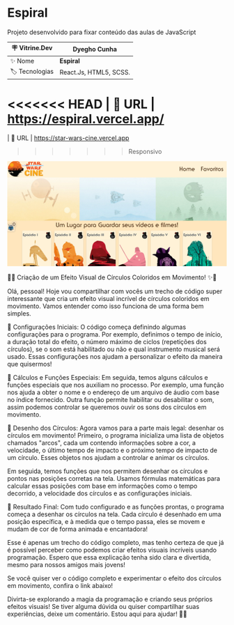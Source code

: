 # Espiral

Projeto desenvolvido para fixar conteúdo das aulas de JavaScript

| :placard: Vitrine.Dev |**Dyegho Cunha**
| -------------  | --- |
| :sparkles: Nome        | **Espiral**
| :label: Tecnologias | React.Js, HTML5, SCSS.
<<<<<<< HEAD
| :rocket: URL         | https://espiral.vercel.app/
=======
| :rocket: URL         | https://star-wars-cine.vercel.app
>>>>>>> Responsivo


<!-- Inserir imagem com a #vitrinedev ao final do link -->
![](https://github.com/DyeghoCunha/sw_cine/blob/master/sw-cineCover.png#vitrinedev)




🎨✨ Criação de um Efeito Visual de Círculos Coloridos em Movimento! ✨🎨

Olá, pessoal! Hoje vou compartilhar com vocês um trecho de código super interessante que cria um efeito visual incrível de círculos coloridos em movimento. Vamos entender como isso funciona de uma forma bem simples.

🔹 Configurações Iniciais:
O código começa definindo algumas configurações para o programa. Por exemplo, definimos o tempo de início, a duração total do efeito, o número máximo de ciclos (repetições dos círculos), se o som está habilitado ou não e qual instrumento musical será usado. Essas configurações nos ajudam a personalizar o efeito da maneira que quisermos!

🔹 Cálculos e Funções Especiais:
Em seguida, temos alguns cálculos e funções especiais que nos auxiliam no processo. Por exemplo, uma função nos ajuda a obter o nome e o endereço de um arquivo de áudio com base no índice fornecido. Outra função permite habilitar ou desabilitar o som, assim podemos controlar se queremos ouvir os sons dos círculos em movimento.

🔹 Desenho dos Círculos:
Agora vamos para a parte mais legal: desenhar os círculos em movimento! Primeiro, o programa inicializa uma lista de objetos chamados "arcos", cada um contendo informações sobre a cor, a velocidade, o último tempo de impacto e o próximo tempo de impacto de um círculo. Esses objetos nos ajudam a controlar e animar os círculos.

Em seguida, temos funções que nos permitem desenhar os círculos e pontos nas posições corretas na tela. Usamos fórmulas matemáticas para calcular essas posições com base em informações como o tempo decorrido, a velocidade dos círculos e as configurações iniciais.

🔹 Resultado Final:
Com tudo configurado e as funções prontas, o programa começa a desenhar os círculos na tela. Cada círculo é desenhado em uma posição específica, e à medida que o tempo passa, eles se movem e mudam de cor de forma animada e encantadora!

Esse é apenas um trecho do código completo, mas tenho certeza de que já é possível perceber como podemos criar efeitos visuais incríveis usando programação. Espero que essa explicação tenha sido clara e divertida, mesmo para nossos amigos mais jovens!

Se você quiser ver o código completo e experimentar o efeito dos círculos em movimento, confira o link abaixo!



Divirta-se explorando a magia da programação e criando seus próprios efeitos visuais! Se tiver alguma dúvida ou quiser compartilhar suas experiências, deixe um comentário. Estou aqui para ajudar! 🌟🚀

